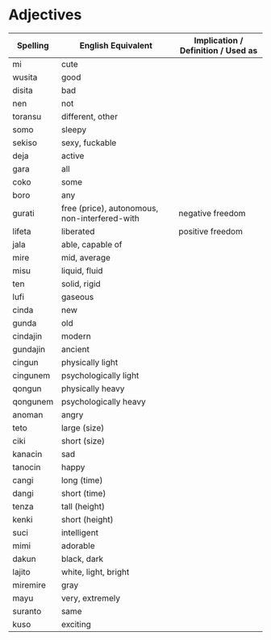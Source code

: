 # Adjectives

| Spelling | English Equivalent | Implication / Definition / Used as |
|----------|--------------------|--------------------------------|
| mi | cute |  |
| wusita | good |  |
| disita | bad |  |
| nen | not |  |
| toransu | different, other |  |
| somo | sleepy |  |
| sekiso | sexy, fuckable |  |
| deja | active |  |
| gara | all |  |
| coko | some |  |
| boro | any |  |
| gurati | free (price), autonomous, non-interfered-with | negative freedom |
| lifeta | liberated | positive freedom |
| jala | able, capable of |  |
| mire | mid, average |  |
| misu | liquid, fluid |  |
| ten | solid, rigid |  |
| lufi | gaseous |  |
| cinda | new |  |
| gunda | old |  |
| cindajin | modern |  |
| gundajin | ancient |  |
| cingun | physically light |  |
| cingunem | psychologically light |  |
| qongun | physically heavy |  |
| qongunem | psychologically heavy |  |
| anoman | angry |  |
| teto | large (size) |  |
| ciki | short (size) |  |
| kanacin | sad |  |
| tanocin | happy |  |
| cangi | long (time) |  |
| dangi | short (time) |  |
| tenza | tall (height) |  |
| kenki | short (height) |  |
| suci | intelligent |  |
| mimi | adorable |  |
| dakun | black, dark |  |
| lajito | white, light, bright |  |
| miremire | gray |
| mayu | very, extremely |
| suranto | same |
| kuso | exciting |
